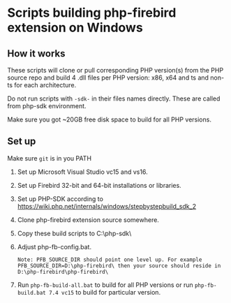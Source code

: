 # Scripts building php-firebird extension on Windows

## How it works

These scripts will clone or pull corresponding PHP version(s) from the PHP source repo and build 4 .dll files per PHP version: x86, x64 and ts and non-ts for each architecture.

Do not run scripts with ``-sdk-`` in their files names directly. These are called from php-sdk environment.

Make sure you got ~20GB free disk space to build for all PHP versions.

## Set up

Make sure ``git`` is in you PATH

1. Set up Microsoft Visual Studio vc15 and vs16.
2. Set up Firebird 32-bit and 64-bit installations or libraries.
3. Set up PHP-SDK according to https://wiki.php.net/internals/windows/stepbystepbuild_sdk_2
4. Clone php-firebird extension source somewhere.
4. Copy these build scripts to C:\php-sdk\
5. Adjust php-fb-config.bat.

    ``Note: PFB_SOURCE_DIR should point one level up. For example
    PFB_SOURCE_DIR=D:\php-firebird\ then your source should reside in D:\php-firebird\php-firebird\
    ``
6. Run ``php-fb-build-all.bat`` to build for all PHP versions or run ``php-fb-build.bat 7.4 vc15`` to build for particular version.
